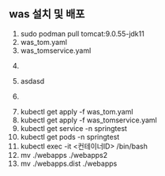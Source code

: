 ## was 설치 및 배포
1. sudo podman pull tomcat:9.0.55-jdk11
2. was_tom.yaml
3. was_tomservice.yaml
4. ```
5. asdasd
6. ```
7. kubectl get apply -f was_tom.yaml
8. kubectl get apply -f was_tomservice.yaml
9. kubectl get service -n springtest
10. kubectl get pods -n springtest
11. kubectl exec -it <컨테이너ID> /bin/bash
12. mv ./webapps ./webapps2
13. mv ./webapps.dist ./webapps

